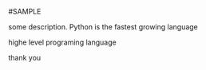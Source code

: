 #SAMPLE

some description.
Python is the fastest growing language
 
highe level programing language


thank you
